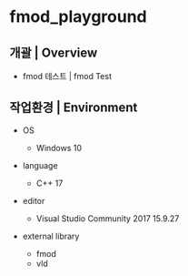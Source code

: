 # fmod_playground

## 개괄 | Overview
- fmod 테스트 | fmod Test


## 작업환경 | Environment
- OS
  - Windows 10

- language
  - C++ 17

- editor
  - Visual Studio Community 2017 15.9.27

- external library
  - fmod
  - vld
